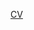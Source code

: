 [CV]([https://jiieunshin.notion.site/CV-f0ddd6ac954f427692459d263ba51681?pvs=4](https://www.notion.so/Jieun-Shin-130b5a2040fe80f08e0cd55529d59dfe?pvs=4))

